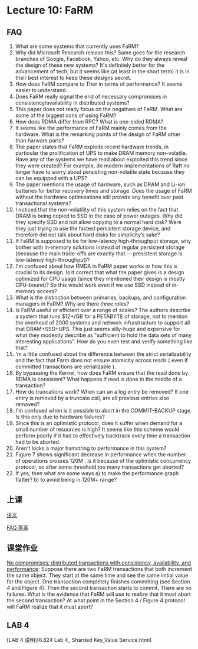 # Lecture 10: FaRM

## FAQ

1. What are some systems that currently uses FaRM?
1. Why did Microsoft Research release this? Same goes for the research branches of Google, Facebook, Yahoo, etc. Why do they always reveal the design of these new systems? It's definitely better for the advancement of tech, but it seems like (at least in the short term) it is in their best interest to keep these designs secret.
1. How does FaRM compare to Thor in terms of performance? It seems easier to understand.
1. Does FaRM really signal the end of necessary compromises in consistency/availability in distributed systems?
1. This paper does not really focus on the negatives of FaRM. What are some of the biggest cons of using FaRM?
1. How does RDMA differ from RPC? What is one-sided RDMA?
1. It seems like the performance of FaRM mainly comes from the hardware. What is the remarking points of the design of FaRM other than harware parts?
1. The paper states that FaRM exploits recent hardware trends, in particular the prolification of UPS to make DRAM memory non-volatile. Have any of the systems we have read about exploited this trend since they were created? For example, do modern implementations of Raft no longer have to worry about persisting non-volatile state because they can be equipped with a UPS?
1. The paper mentions the usage of hardware, such as DRAM and Li-ion batteries for better recovery times and storage. Does the usage of FaRM without the hardware optimizations still provide any benefit over past transactional systems?
1. I noticed that the non-volatility of this system relies on the fact that DRAM is being copied to SSD in the case of power outages. Why did they specify SSD and not allow copying to a normal hard disk? Were they just trying to use the fastest persistent storage device, and therefore did not talk about hard disks for simplicity’s sake?
1. If FaRM is supposed to be for low-latency high-throughput storage, why bother with in-memory solutions instead of regular persistent storage (because the main trade-offs are exactly that -- presistent storage is low-latency high-throughput)?
1. I'm confused about how RMDA in FaRM paper works or how this is crucial to its design. Is it correct that what the paper gives is a design optimized for CPU usage (since they mentioned their design is mostly CPU-bound)? So this would work even if we use SSD instead of in-memory access?
1. What is the distinction between primaries, backups, and configuration managers in FaRM? Why are there three roles?
1. Is FaRM useful or efficient over a range of scales? The authors describe a system that runs $12+/GB for a PETABYTE of storage, not to mention the overhead of 2000 systems and network infrastructure to support all that DRAM+SSD+UPS. This just seems silly-huge and expensive for what they modestly describe as "sufficient to hold the data sets of many interesting applications". How do you even test and verify something like that?
1. 'm a little confused about the difference between the strict serializability and the fact that Farm does not ensure atomicity across reads ( even if committed transactions are serializable ).
1. By bypassing the Kernel, how does FaRM ensure that the read done by RDMA is consistent? What happens if read is done in the middle of a transaction?
1. How do truncations work? When can an a log entry be removed? If one entry is removed by a truncate call, are all previous entries also removed?
1. I'm confused when is it possible to abort in the COMMIT-BACKUP stage. Is this only due to hardware failures?
1. Since this is an optimistic protocol, does it suffer when demand for a small number of resources is high? It seems like this scheme would perform poorly if it had to effectively backtrack every time a transaction had to be aborted.
1. Aren't locks a major hamstring to performance in this system?
1. Figure 7 shows significant decrease in performance when the number of operations crosses 120M . Is it because of the optimistic concurrency protocol, so after some threshold too many transactions get aborted?
1. If yes, then what are some ways a) to make the performance graph flatter? b) to avoid being in 120M+ range?

## 上课

[讲义](l-farm.txt)

[FAQ 答案](farm-faq.txt)

## 课堂作业

[No compromises: distributed transactions with consistency, availability, and performance](farm-2015_cropped.pdf): Suppose there are two FaRM transactions that both increment the same object. They start at the same time and see the same initial value for the object. One transaction completely finishes committing (see Section 4 and Figure 4). Then the second transaction starts to commit. There are no failures. What is the evidence that FaRM will use to realize that it must abort the second transaction? At what point in the Section 4 / Figure 4 protocol will FaRM realize that it must abort?

## LAB 4

[LAB 4 说明](6.824 Lab 4_ Sharded Key_Value Service.html)